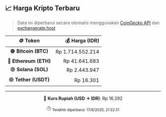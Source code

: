 

<!-- HARGA_KRIPTO -->
## 📈 Harga Kripto Terbaru

> Data ini diperbarui secara otomatis menggunakan [CoinGecko API](https://www.coingecko.com/) dan [exchangerate.host](https://exchangerate.host/)

<div align="center">

| 🪙 Token | 💰 Harga (IDR) |
|:------:|---------------:|
| 🟠 **Bitcoin (BTC)**   | Rp 1.714.552.214 |
| 🔵 **Ethereum (ETH)**  | Rp 41.641.683 |
| 🟣 **Solana (SOL)**    | Rp 2.443.947 |
| 🟢 **Tether (USDT)**   | Rp 16.301 |

---

💱 **Kurs Rupiah (USD → IDR)**: Rp 16.292

🕒 <sub>Terakhir diperbarui: 17/6/2025, 21.52.51</sub>

</div>
<!-- /HARGA_KRIPTO -->